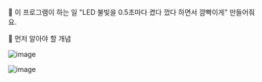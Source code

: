 🎯 이 프로그램이 하는 일
"LED 불빛을 0.5초마다 켰다 껐다 하면서 깜빡이게" 만들어줘요.

🧠 먼저 알아야 할 개념

![image](https://github.com/user-attachments/assets/4d9f6292-8bff-4b8a-a010-c1820ffb6238)


![image](https://github.com/user-attachments/assets/0eb334b2-fa46-4c1d-9ccf-ca0817711429)
